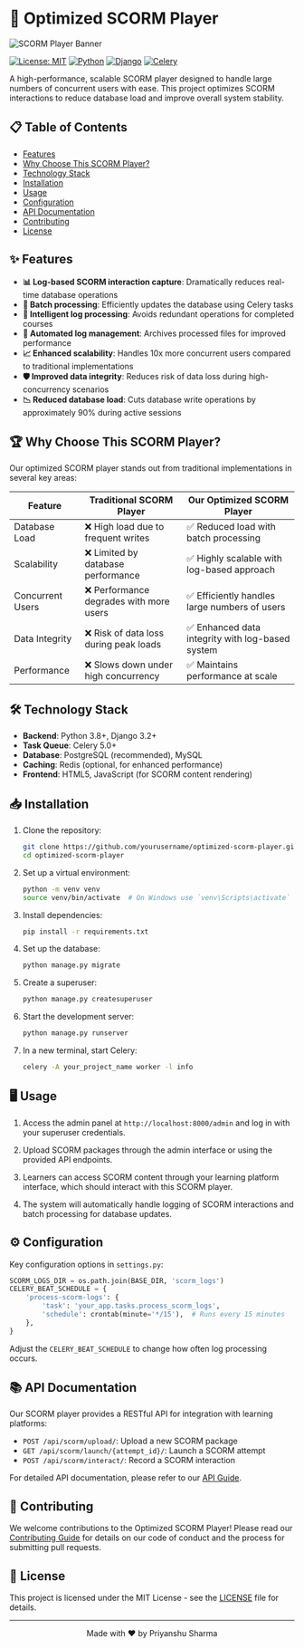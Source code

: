 # 🚀 Optimized SCORM Player

![SCORM Player Banner](https://via.placeholder.com/800x200?text=Optimized+SCORM+Player)

[![License: MIT](https://img.shields.io/badge/License-MIT-yellow.svg)](https://opensource.org/licenses/MIT)
[![Python](https://img.shields.io/badge/python-3.8%2B-blue)](https://www.python.org/downloads/)
[![Django](https://img.shields.io/badge/django-3.2%2B-green)](https://www.djangoproject.com/)
[![Celery](https://img.shields.io/badge/celery-5.0%2B-brightgreen)](https://docs.celeryproject.org/)

A high-performance, scalable SCORM player designed to handle large numbers of concurrent users with ease. This project optimizes SCORM interactions to reduce database load and improve overall system stability.

## 📋 Table of Contents

- [Features](#-features)
- [Why Choose This SCORM Player?](#-why-choose-this-scorm-player)
- [Technology Stack](#-technology-stack)
- [Installation](#-installation)
- [Usage](#-usage)
- [Configuration](#-configuration)
- [API Documentation](#-api-documentation)
- [Contributing](#-contributing)
- [License](#-license)

## ✨ Features

- **📊 Log-based SCORM interaction capture**: Dramatically reduces real-time database operations
- **🔄 Batch processing**: Efficiently updates the database using Celery tasks
- **🧠 Intelligent log processing**: Avoids redundant operations for completed courses
- **📁 Automated log management**: Archives processed files for improved performance
- **📈 Enhanced scalability**: Handles 10x more concurrent users compared to traditional implementations
- **🛡️ Improved data integrity**: Reduces risk of data loss during high-concurrency scenarios
- **📉 Reduced database load**: Cuts database write operations by approximately 90% during active sessions

## 🏆 Why Choose This SCORM Player?

Our optimized SCORM player stands out from traditional implementations in several key areas:

| Feature | Traditional SCORM Player | Our Optimized SCORM Player |
|---------|--------------------------|----------------------------|
| Database Load | ❌ High load due to frequent writes | ✅ Reduced load with batch processing |
| Scalability | ❌ Limited by database performance | ✅ Highly scalable with log-based approach |
| Concurrent Users | ❌ Performance degrades with more users | ✅ Efficiently handles large numbers of users |
| Data Integrity | ❌ Risk of data loss during peak loads | ✅ Enhanced data integrity with log-based system |
| Performance | ❌ Slows down under high concurrency | ✅ Maintains performance at scale |

## 🛠 Technology Stack

- **Backend**: Python 3.8+, Django 3.2+
- **Task Queue**: Celery 5.0+
- **Database**: PostgreSQL (recommended), MySQL
- **Caching**: Redis (optional, for enhanced performance)
- **Frontend**: HTML5, JavaScript (for SCORM content rendering)

## 📥 Installation

1. Clone the repository:
   ```bash
   git clone https://github.com/yourusername/optimized-scorm-player.git
   cd optimized-scorm-player
   ```

2. Set up a virtual environment:
   ```bash
   python -m venv venv
   source venv/bin/activate  # On Windows use `venv\Scripts\activate`
   ```

3. Install dependencies:
   ```bash
   pip install -r requirements.txt
   ```

4. Set up the database:
   ```bash
   python manage.py migrate
   ```

5. Create a superuser:
   ```bash
   python manage.py createsuperuser
   ```

6. Start the development server:
   ```bash
   python manage.py runserver
   ```

7. In a new terminal, start Celery:
   ```bash
   celery -A your_project_name worker -l info
   ```

## 🖥 Usage

1. Access the admin panel at `http://localhost:8000/admin` and log in with your superuser credentials.

2. Upload SCORM packages through the admin interface or using the provided API endpoints.

3. Learners can access SCORM content through your learning platform interface, which should interact with this SCORM player.

4. The system will automatically handle logging of SCORM interactions and batch processing for database updates.

## ⚙ Configuration

Key configuration options in `settings.py`:

```python
SCORM_LOGS_DIR = os.path.join(BASE_DIR, 'scorm_logs')
CELERY_BEAT_SCHEDULE = {
    'process-scorm-logs': {
        'task': 'your_app.tasks.process_scorm_logs',
        'schedule': crontab(minute='*/15'),  # Runs every 15 minutes
    },
}
```

Adjust the `CELERY_BEAT_SCHEDULE` to change how often log processing occurs.

## 📚 API Documentation

Our SCORM player provides a RESTful API for integration with learning platforms:

- `POST /api/scorm/upload/`: Upload a new SCORM package
- `GET /api/scorm/launch/{attempt_id}/`: Launch a SCORM attempt
- `POST /api/scorm/interact/`: Record a SCORM interaction

For detailed API documentation, please refer to our [API Guide](api_guide.md).

## 🤝 Contributing

We welcome contributions to the Optimized SCORM Player! Please read our [Contributing Guide](CONTRIBUTING.md) for details on our code of conduct and the process for submitting pull requests.

## 📄 License

This project is licensed under the MIT License - see the [LICENSE](LICENSE) file for details.

---

<p align="center">
  Made with ❤️ by Priyanshu Sharma
</p>